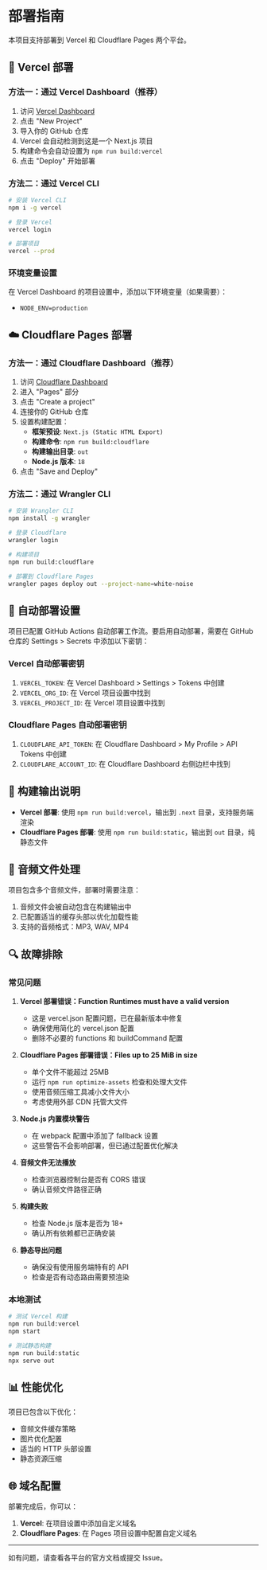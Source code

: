 # 部署指南

本项目支持部署到 Vercel 和 Cloudflare Pages 两个平台。

## 🚀 Vercel 部署

### 方法一：通过 Vercel Dashboard（推荐）

1. 访问 [Vercel Dashboard](https://vercel.com/dashboard)
2. 点击 "New Project"
3. 导入你的 GitHub 仓库
4. Vercel 会自动检测到这是一个 Next.js 项目
5. 构建命令会自动设置为 `npm run build:vercel`
6. 点击 "Deploy" 开始部署

### 方法二：通过 Vercel CLI

```bash
# 安装 Vercel CLI
npm i -g vercel

# 登录 Vercel
vercel login

# 部署项目
vercel --prod
```

### 环境变量设置

在 Vercel Dashboard 的项目设置中，添加以下环境变量（如果需要）：
- `NODE_ENV=production`

## ☁️ Cloudflare Pages 部署

### 方法一：通过 Cloudflare Dashboard（推荐）

1. 访问 [Cloudflare Dashboard](https://dash.cloudflare.com/)
2. 进入 "Pages" 部分
3. 点击 "Create a project"
4. 连接你的 GitHub 仓库
5. 设置构建配置：
   - **框架预设**: `Next.js (Static HTML Export)`
   - **构建命令**: `npm run build:cloudflare`
   - **构建输出目录**: `out`
   - **Node.js 版本**: `18`
6. 点击 "Save and Deploy"

### 方法二：通过 Wrangler CLI

```bash
# 安装 Wrangler CLI
npm install -g wrangler

# 登录 Cloudflare
wrangler login

# 构建项目
npm run build:cloudflare

# 部署到 Cloudflare Pages
wrangler pages deploy out --project-name=white-noise
```

## 🔧 自动部署设置

项目已配置 GitHub Actions 自动部署工作流。要启用自动部署，需要在 GitHub 仓库的 Settings > Secrets 中添加以下密钥：

### Vercel 自动部署密钥

1. `VERCEL_TOKEN`: 在 Vercel Dashboard > Settings > Tokens 中创建
2. `VERCEL_ORG_ID`: 在 Vercel 项目设置中找到
3. `VERCEL_PROJECT_ID`: 在 Vercel 项目设置中找到

### Cloudflare Pages 自动部署密钥

1. `CLOUDFLARE_API_TOKEN`: 在 Cloudflare Dashboard > My Profile > API Tokens 中创建
2. `CLOUDFLARE_ACCOUNT_ID`: 在 Cloudflare Dashboard 右侧边栏中找到

## 📁 构建输出说明

- **Vercel 部署**: 使用 `npm run build:vercel`，输出到 `.next` 目录，支持服务端渲染
- **Cloudflare Pages 部署**: 使用 `npm run build:static`，输出到 `out` 目录，纯静态文件

## 🎵 音频文件处理

项目包含多个音频文件，部署时需要注意：

1. 音频文件会被自动包含在构建输出中
2. 已配置适当的缓存头部以优化加载性能
3. 支持的音频格式：MP3, WAV, MP4

## 🔍 故障排除

### 常见问题

1. **Vercel 部署错误：Function Runtimes must have a valid version**
   - 这是 vercel.json 配置问题，已在最新版本中修复
   - 确保使用简化的 vercel.json 配置
   - 删除不必要的 functions 和 buildCommand 配置

2. **Cloudflare Pages 部署错误：Files up to 25 MiB in size**
   - 单个文件不能超过 25MB
   - 运行 `npm run optimize-assets` 检查和处理大文件
   - 使用音频压缩工具减小文件大小
   - 考虑使用外部 CDN 托管大文件

3. **Node.js 内置模块警告**
   - 在 webpack 配置中添加了 fallback 设置
   - 这些警告不会影响部署，但已通过配置优化解决

4. **音频文件无法播放**
   - 检查浏览器控制台是否有 CORS 错误
   - 确认音频文件路径正确

5. **构建失败**
   - 检查 Node.js 版本是否为 18+
   - 确认所有依赖都已正确安装

6. **静态导出问题**
   - 确保没有使用服务端特有的 API
   - 检查是否有动态路由需要预渲染

### 本地测试

```bash
# 测试 Vercel 构建
npm run build:vercel
npm start

# 测试静态构建
npm run build:static
npx serve out
```

## 📊 性能优化

项目已包含以下优化：

- 音频文件缓存策略
- 图片优化配置
- 适当的 HTTP 头部设置
- 静态资源压缩

## 🌐 域名配置

部署完成后，你可以：

1. **Vercel**: 在项目设置中添加自定义域名
2. **Cloudflare Pages**: 在 Pages 项目设置中配置自定义域名

---

如有问题，请查看各平台的官方文档或提交 Issue。